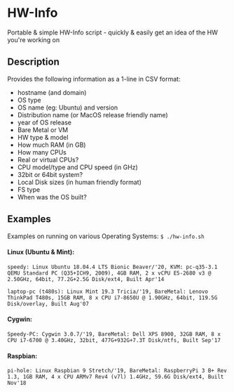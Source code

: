 # HW-Info
Portable &amp; simple HW-Info script - quickly &amp; easily get an idea of the HW you're working on

## Description
Provides the following information as a 1-line in CSV format:
- hostname (and domain)
- OS type
- OS name (eg: Ubuntu) and version
- Distribution name (or MacOS release friendly name)
- year of OS release
- Bare Metal or VM
- HW type & model
- How much RAM (in GB)
- How many CPUs
- Real or virtual CPUs?
- CPU model/type and CPU speed (in GHz)
- 32bit or 64bit system?
- Local Disk sizes (in human friendly format)
- FS type
- When was the OS built?

## Examples
Examples on running on various Operating Systems:
`$ ./hw-info.sh`

#### Linux (Ubuntu & Mint):
`speedy: Linux Ubuntu 18.04.4 LTS Bionic Beaver/'20, KVM: pc-q35-3.1 QEMU Standard PC (Q35+ICH9, 2009), 4GB RAM, 2 x vCPU E5-2680 v3 @ 2.50GHz, 64bit, 77.2G+2.5G Disk/ext4, Built Apr'14`

`laptop-pc (t480s): Linux Mint 19.3 Tricia/'19, BareMetal: Lenovo ThinkPad T480s, 15GB RAM, 8 x CPU i7-8650U @ 1.90GHz, 64bit, 119.5G Disk/overlay, Built Aug'07`

#### Cygwin:
`Speedy-PC: Cygwin 3.0.7/'19, BareMetal: Dell XPS 8900, 32GB RAM, 8 x CPU i7-6700 @ 3.40GHz, 32bit, 477G+932G+7.3T Disk/ntfs, Built Sep'17`

#### Raspbian:
`pi-hole: Linux Raspbian 9 Stretch/'19, BareMetal: RaspberryPi 3 B+ Rev 1.3, 1GB RAM, 4 x CPU ARMv7 Rev4 (v7l) 1.4GHz, 59.6G Disk/ext4, Built Nov'18`